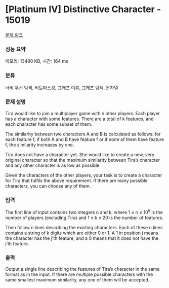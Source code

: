 # [Platinum IV] Distinctive Character - 15019 

[문제 링크](https://www.acmicpc.net/problem/15019) 

### 성능 요약

메모리: 13480 KB, 시간: 164 ms

### 분류

너비 우선 탐색, 비트마스킹, 그래프 이론, 그래프 탐색, 문자열

### 문제 설명

<p>Tira would like to join a multiplayer game with n other players. Each player has a character with some features. There are a total of k features, and each character has some subset of them.</p>

<p>The similarity between two characters A and B is calculated as follows: for each feature f, if both A and B have feature f or if none of them have feature f, the similarity increases by one.</p>

<p>Tira does not have a character yet. She would like to create a new, very original character so that the maximum similarity between Tira’s character and any other character is as low as possible.</p>

<p>Given the characters of the other players, your task is to create a character for Tira that fulfils the above requirement. If there are many possible characters, you can choose any of them.</p>

### 입력 

 <p>The first line of input contains two integers n and k, where 1 ≤ n ≤ 10<sup>5</sup> is the number of players (excluding Tira) and 1 ≤ k ≤ 20 is the number of features.</p>

<p>Then follow n lines describing the existing characters. Each of these n lines contains a string of k digits which are either 0 or 1. A 1 in position j means the character has the j’th feature, and a 0 means that it does not have the j’th feature.</p>

### 출력 

 <p>Output a single line describing the features of Tira’s character in the same format as in the input. If there are multiple possible characters with the same smallest maximum similarity, any one of them will be accepted.</p>

